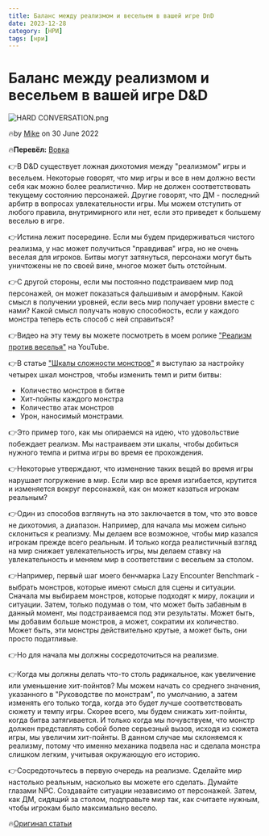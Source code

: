 ```yaml
---
title: Баланс между реализмом и весельем в вашей игре DnD
date: 2023-12-28
category: [НРИ]
tags: [нри]
---
```


# Баланс между реализмом и весельем в вашей игре D&D

![HARD CONVERSATION.png](https://i.pinimg.com/564x/b8/94/0d/b8940df9637042047f575a8a6301d4ab.jpg)

🔥by [Mike](https://slyflourish.com/about_mike_shea.html) on 30 June 2022

🔥**Перевёл:** [Вовка](https://taplink.cc/vovka)




👉В D&D существует ложная дихотомия между "реализмом" игры и весельем. Некоторые говорят, что мир игры и все в нем должно вести себя как можно более реалистично. Мир не должен соответствовать текущему состоянию персонажей. Другие говорят, что ДМ - последний арбитр в вопросах увлекательности игры. Мы можем отступить от любого правила, внутримирного или нет, если это приведет к большему веселью в игре.

👉Истина лежит посередине. Если мы будем придерживаться чистого реализма, у нас может получиться "правдивая" игра, но не очень веселая для игроков. Битвы могут затянуться, персонажи могут быть уничтожены не по своей вине, многое может быть отстойным.

👉С другой стороны, если мы постоянно подстраиваем мир под персонажей, он может показаться фальшивым и аморфным. Какой смысл в получении уровней, если весь мир получает уровни вместе с нами? Какой смысл получать новую способность, если у каждого монстра теперь есть способ с ней справиться?

👉Видео на эту тему вы можете посмотреть в моем ролике ["Реализм против веселья"](https://youtu.be/CtxqFcjf9xk) на YouTube.

👉В статье ["Шкалы сложности монстров"](https://slyflourish.com/dials_of_monster_difficulty.html) я выступаю за настройку четырех шкал монстров, чтобы изменить темп и ритм битвы:

- Количество монстров в битве
- Хит-пойнты каждого монстра
- Количество атак монстров
- Урон, наносимый монстрами.

👉Это пример того, как мы опираемся на идею, что удовольствие побеждает реализм. Мы настраиваем эти шкалы, чтобы добиться нужного темпа и ритма игры во время ее прохождения.

👉Некоторые утверждают, что изменение таких вещей во время игры нарушает погружение в мир. Если мир все время изгибается, крутится и изменяется вокруг персонажей, как он может казаться игрокам реальным?

👉Один из способов взглянуть на это заключается в том, что это вовсе не дихотомия, а диапазон. Например, для начала мы можем сильно склониться к реализму. Мы делаем все возможное, чтобы мир казался игрокам прежде всего реальным. И только когда реалистичный взгляд на мир снижает увлекательность игры, мы делаем ставку на увлекательность и меняем мир в соответствии с весельем за столом.

👉Например, первый шаг моего бенчмарка Lazy Encounter Benchmark - выбрать монстров, которые имеют смысл для сцены и ситуации. Сначала мы выбираем монстров, которые подходят к миру, локации и ситуации. Затем, только подумав о том, что может быть забавным в данный момент, мы подстраиваемся под эти результаты. Может быть, мы добавим больше монстров, а может, сократим их количество. Может быть, эти монстры действительно крутые, а может быть, они просто податливые.

👉Но для начала мы должны сосредоточиться на реализме.

👉Когда мы должны делать что-то столь радикальное, как увеличение или уменьшение хит-пойнтов? Мы можем начать со среднего значения, указанного в "Руководстве по монстрам", по умолчанию, а затем изменять его только тогда, когда это будет лучше соответствовать сюжету и темпу игры. Скорее всего, мы будем снижать хит-пойнты, когда битва затягивается. И только когда мы почувствуем, что монстр должен представлять собой более серьезный вызов, исходя из сюжета игры, мы увеличим хит-пойнты. В данном случае мы склоняемся к реализму, потому что именно механика подвела нас и сделала монстра слишком легким, учитывая окружающую его историю.

👉Сосредоточьтесь в первую очередь на реализме. Сделайте мир настолько реальным, насколько вы можете его сделать. Думайте глазами NPC. Создавайте ситуации независимо от персонажей. Затем, как ДМ, сидящий за столом, подправьте мир так, как считаете нужным, чтобы игрокам было максимально весело.




🔥[Оригинал статьи](https://slyflourish.com/realism_vs_fun.html)